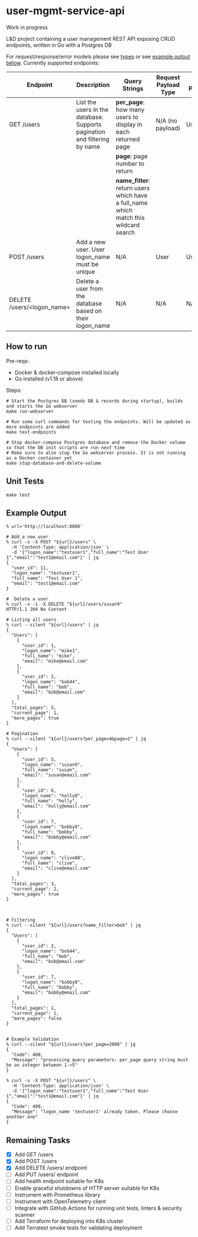 # user-mgmt-service-api

Work in progress

L&D project containing a user management REST API exposing CRUD endpoints, written in Go with a Postgres DB

For request/response/error models please see [types](internal/api/types.go) or see [example output below](https://github.com/michaelprice232/user-mgmt-service-api#example-output). Currently supported endpoints:

| Endpoint                   | Description                                                               | Query Strings                                                                         | Request Payload Type | Response Payload Type | 
|----------------------------|---------------------------------------------------------------------------|---------------------------------------------------------------------------------------|----------------------|-----------------------|
| GET /users                 | List the users in the database. Supports pagination and filtering by name | **per_page**: how many users to display in each returned page                         | N/A (no payload)     | UsersResponse         |
|                            |                                                                           | **page**: page number to return                                                       |                      |                       |
|                            |                                                                           | **name_filter**: return users which have a full_name which match this wildcard search |                      |                       |
| POST /users                | Add a new user. User logon_name must be unique                            | N/A                                                                                   | User                 | User                  |
| DELETE /users/<logon_name> | Delete a user from the database based on their logon_name                 | N/A                                                                                   | N/A                  | N/A                   |


## How to run

Pre-reqs:
- Docker & docker-compose installed locally
- Go installed (v1.18 or above)

Steps:
```shell
# Start the Postgres DB (seeds DB & records during startup), builds and starts the Go webserver
make run-webserver

# Run some curl commands for testing the endpoints. Will be updated as more endpoints are added
make test-endpoints

# Stop docker-compose Postgres database and remove the Docker volume so that the DB init scripts are run next time
# Make sure to also stop the Go webserver process. It is not running as a Docker container yet
make stop-database-and-delete-volume
```

## Unit Tests
```shell
make test
```

## Example Output

```shell
% url='http://localhost:8080'

# Add a new user
% curl -s -X POST "${url}/users" \
  -H 'Content-Type: application/json' \
  -d '{"logon_name":"testuser1","full_name":"Test User 1","email":"test1@email.com"}' | jq
{
  "user_id": 11,
  "logon_name": "testuser1",
  "full_name": "Test User 1",
  "email": "test1@email.com"
}

#  Delete a user
% curl -s -i -X DELETE "${url}/users/susan9"
HTTP/1.1 204 No Content

# Listing all users 
% curl --silent "${url}/users" | jq
{
  "Users": [
    {
      "user_id": 1,
      "logon_name": "mike1",
      "full_name": "mike",
      "email": "mike@email.com"
    },
    {
      "user_id": 2,
      "logon_name": "bob44",
      "full_name": "bob",
      "email": "bob@email.com"
    }
  ],
  "total_pages": 5,
  "current_page": 1,
  "more_pages": true
}

# Pagination
% curl --silent "${url}/users?per_page=4&page=2" | jq
{
  "Users": [
    {
      "user_id": 5,
      "logon_name": "susan9",
      "full_name": "susan",
      "email": "susan@email.com"
    },
    {
      "user_id": 6,
      "logon_name": "holly0",
      "full_name": "holly",
      "email": "holly@email.com"
    },
    {
      "user_id": 7,
      "logon_name": "bobby8",
      "full_name": "bobby",
      "email": "bobby@email.com"
    },
    {
      "user_id": 8,
      "logon_name": "clive88",
      "full_name": "clive",
      "email": "clive@email.com"
    }
  ],
  "total_pages": 3,
  "current_page": 2,
  "more_pages": true
}



# Filtering
% curl --silent "${url}/users?name_filter=bob" | jq
{
  "Users": [
    {
      "user_id": 2,
      "logon_name": "bob44",
      "full_name": "bob",
      "email": "bob@email.com"
    },
    {
      "user_id": 7,
      "logon_name": "bobby8",
      "full_name": "bobby",
      "email": "bobby@email.com"
    }
  ],
  "total_pages": 1,
  "current_page": 1,
  "more_pages": false
}


# Example Validation
% curl --silent "${url}/users?per_page=2000" | jq
{
  "Code": 400,
  "Message": "processing query parameters: per_page query string must be an integer between 1->5"
}

% curl -s -X POST "${url}/users" \
  -H 'Content-Type: application/json' \
  -d '{"logon_name":"testuser1","full_name":"Test User 1","email":"test1@email.com"}' | jq
{
  "Code": 400,
  "Message": "logon_name 'testuser1' already taken. Please choose another one"
}
```

## Remaining Tasks
- [x] Add GET /users
- [x] Add POST /users
- [x] Add DELETE /users/<user> endpoint
- [ ] Add PUT /users/<user> endpoint
- [ ] Add health endpoint suitable for K8s
- [ ] Enable graceful shutdowns of HTTP server suitable for K8s
- [ ] Instrument with Prometheus library
- [ ] Instrument with OpenTelemetry client
- [ ] Integrate with GitHub Actions for running unit tests, linters & security scanner
- [ ] Add Terraform for deploying into K8s cluster
- [ ] Add Terratest smoke tests for validating deployment
